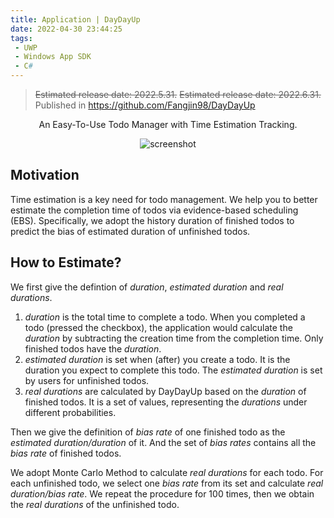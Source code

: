 ```yaml
---
title: Application | DayDayUp
date: 2022-04-30 23:44:25
tags:
 - UWP
 - Windows App SDK
 - C#
---
```

> ~~Estimated release date: 2022.5.31.~~
> ~~Estimated release date: 2022.6.31.~~
> Published in <https://github.com/Fangjin98/DayDayUp>

<p align="center">
  An Easy-To-Use Todo Manager with Time Estimation Tracking.  
</p>

<p align="center"> <img src=1.png alt="screenshot" /> </p>

## Motivation

Time estimation is a key need for todo management. We help you to better estimate the completion time of todos via evidence-based scheduling (EBS). Specifically, we adopt the history duration of finished todos to predict the bias of estimated duration of unfinished todos.

## How to Estimate?

We first give the defintion of _duration_, _estimated duration_ and _real durations_.

1. _duration_ is the total time to complete a todo. When you completed a todo (pressed the checkbox), the application would calculate the _duration_ by subtracting the creation time from the completion time. Only finished todos have the _duration_.
2. _estimated duration_ is set when (after) you create a todo. It is the duration you expect to complete this todo. The _estimated duration_ is set by users for unfinished todos.
3. _real durations_ are calculated by DayDayUp based on the _duration_ of finished todos. It is a set of values, representing the _durations_ under different probabilities.

Then we give the definition of _bias rate_ of one finished todo as the _estimated duration/duration_ of it. And the set of _bias rates_ contains all the _bias rate_ of finished todos.

We adopt Monte Carlo Method to calculate _real durations_ for each todo. For each unfinished todo, we select one _bias rate_ from its set and calculate _real duration/bias rate_. We repeat the procedure for 100 times, then we obtain the _real durations_ of the unfinished todo.
